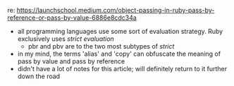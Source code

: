 re: https://launchschool.medium.com/object-passing-in-ruby-pass-by-reference-or-pass-by-value-6886e8cdc34a 

- all programming languages use some sort of evaluation strategy. Ruby exclusively uses *strict evaluation*
  - pbr and pbv are to the two most subtypes of *strict*
- in my mind, the terms 'alias' and 'copy' can obfuscate the meaning of pass by value and pass by reference
- didn't have a lot of notes for this article; will definitely return to it further down the road
